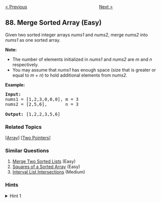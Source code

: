 <!--|This file generated by command(leetcode description); DO NOT EDIT.    |-->
<!--+----------------------------------------------------------------------+-->
<!--|@author    Openset <openset.wang@gmail.com>                           |-->
<!--|@link      https://github.com/openset                                 |-->
<!--|@home      https://github.com/openset/leetcode                        |-->
<!--+----------------------------------------------------------------------+-->

[< Previous](https://github.com/openset/leetcode/tree/master/problems/scramble-string "Scramble String")
　　　　　　　　　　　　　　　　
[Next >](https://github.com/openset/leetcode/tree/master/problems/gray-code "Gray Code")

## 88. Merge Sorted Array (Easy)

<p>Given two sorted integer arrays <em>nums1</em> and <em>nums2</em>, merge <em>nums2</em> into <em>nums1</em> as one sorted array.</p>

<p><strong>Note:</strong></p>

<ul>
	<li>The number of elements initialized in <em>nums1</em> and <em>nums2</em> are <em>m</em> and <em>n</em> respectively.</li>
	<li>You may assume that <em>nums1</em> has enough space (size that is greater or equal to <em>m</em> + <em>n</em>) to hold additional elements from <em>nums2</em>.</li>
</ul>

<p><strong>Example:</strong></p>

<pre>
<strong>Input:</strong>
nums1 = [1,2,3,0,0,0], m = 3
nums2 = [2,5,6],       n = 3

<strong>Output:</strong>&nbsp;[1,2,2,3,5,6]
</pre>

### Related Topics
  [[Array](https://github.com/openset/leetcode/tree/master/tag/array/README.md)]
  [[Two Pointers](https://github.com/openset/leetcode/tree/master/tag/two-pointers/README.md)]

### Similar Questions
  1. [Merge Two Sorted Lists](https://github.com/openset/leetcode/tree/master/problems/merge-two-sorted-lists) (Easy)
  1. [Squares of a Sorted Array](https://github.com/openset/leetcode/tree/master/problems/squares-of-a-sorted-array) (Easy)
  1. [Interval List Intersections](https://github.com/openset/leetcode/tree/master/problems/interval-list-intersections) (Medium)

### Hints
<details>
<summary>Hint 1</summary>
What if you fill the longer array from the end instead of start ?
</details>
